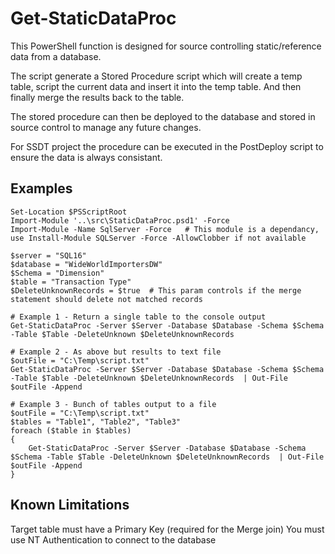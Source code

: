 # Get-StaticDataProc
This PowerShell function is designed for source controlling static/reference data from a database.

The script generate a Stored Procedure script which will create a temp table, script the current data and insert it into the temp table. And then finally merge the results back to the table.

The stored procedure can then be deployed to the database and stored in source control to manage any future changes. 

For SSDT project the procedure can be executed in the PostDeploy script to ensure the data is always consistant.

## Examples
```
Set-Location $PSScriptRoot
Import-Module '..\src\StaticDataProc.psd1' -Force
Import-Module -Name SqlServer -Force   # This module is a dependancy, use Install-Module SQLServer -Force -AllowClobber if not available

$server = "SQL16"
$database = "WideWorldImportersDW"
$Schema = "Dimension"
$table = "Transaction Type"
$DeleteUnknownRecords = $true  # This param controls if the merge statement should delete not matched records

# Example 1 - Return a single table to the console output
Get-StaticDataProc -Server $Server -Database $Database -Schema $Schema -Table $Table -DeleteUnknown $DeleteUnknownRecords

# Example 2 - As above but results to text file
$outFile = "C:\Temp\script.txt"
Get-StaticDataProc -Server $Server -Database $Database -Schema $Schema -Table $Table -DeleteUnknown $DeleteUnknownRecords  | Out-File $outFile -Append

# Example 3 - Bunch of tables output to a file
$outFile = "C:\Temp\script.txt"
$tables = "Table1", "Table2", "Table3"
foreach ($table in $tables)
{
    Get-StaticDataProc -Server $Server -Database $Database -Schema $Schema -Table $Table -DeleteUnknown $DeleteUnknownRecords  | Out-File $outFile -Append
}
```
## Known Limitations
Target table must have a Primary Key (required for the Merge join)
You must use NT Authentication to connect to the database